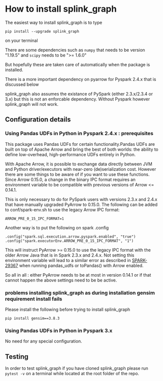 # How to install splink_graph

The easiest way to install splink_graph is to type

`pip install --upgrade splink_graph`

on your terminal


There are some dependencies such as `numpy` that needs to be version "1.19.5" 
and `scipy` needs to be ">= 1.6.0"

But hopefully these are taken care of automatically when the package is installed.


There is a more important dependency on pyarrow for Pyspark 2.4.x that is discussed below

splink_graph also assumes the existance of PySpark (either 2.3.x/2.3.4 or 3.x) but this is not an enforcable dependency.
Without Pyspark however splink_graph will not work.

## Configuration details 



### Using Pandas UDFs in Python in Pyspark 2.4.x : prerequisites


This package uses Pandas UDFs for certain functionality.Pandas UDFs are built on top of Apache Arrow and bring 
the best of both worlds: the ability to define low-overhead, high-performance UDFs entirely in Python.

With Apache Arrow, it is possible to exchange data directly between JVM and Python driver/executors with near-zero (de)serialization cost.
However there are some things to be aware of if you want to use these functions.
Since Arrow 0.15.0, a change in the binary IPC format requires an environment variable to be compatible with previous versions of Arrow <= 0.14.1. 

This is only necessary to do for PySpark users with versions 2.3.x and 2.4.x that have manually upgraded PyArrow to 0.15.0. The following can be added to conf/spark-env.sh to use the legacy Arrow IPC format:

    ARROW_PRE_0_15_IPC_FORMAT=1

Another way is to put the following on spark .config

    .config("spark.sql.execution.arrow.pyspark.enabled", "true")
    .config("spark.executorEnv.ARROW_PRE_0_15_IPC_FORMAT", "1")


This will instruct PyArrow >= 0.15.0 to use the legacy IPC format with the older Arrow Java that is in Spark 2.3.x and 2.4.x. Not setting this environment variable will lead to a similar error as described in [SPARK-29367](https://issues.apache.org/jira/browse/SPARK-29367) when running pandas_udfs or toPandas() with Arrow enabled.


So all in all : either PyArrow needs to be at most in version 0.14.1 or if that cannot happen the above settings need to be be active.



### problems installing splink_graph as during installation gensim requirement install fails 

Please install the following before trying to install splink_graph

`pip install gensim==3.8.3`

### Using Pandas UDFs in Python in Pyspark 3.x

No need for any special configuration.


## Testing

In order to test splink_graph if you have cloned splink_graph please run 
`pytest -v` on a terminal while located at the root folder of the repo.
